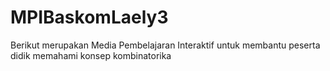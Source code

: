 # MPIBaskomLaely3
Berikut merupakan Media Pembelajaran Interaktif untuk membantu peserta didik memahami konsep kombinatorika

